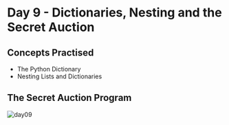# Day 9 - Dictionaries, Nesting and the Secret Auction
## Concepts Practised
- The Python Dictionary
- Nesting Lists and Dictionaries
## The Secret Auction Program
![day09](https://user-images.githubusercontent.com/79554351/188319016-fa564a1b-2730-49d9-b3cd-5117c99e9fec.gif)
